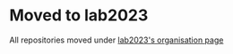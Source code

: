 Moved to lab2023
================

All repositories moved under [lab2023's organisation page](https://github.com/lab2023)
